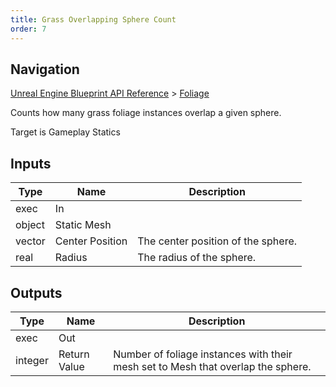 ```yaml
---
title: Grass Overlapping Sphere Count
order: 7
---
```

## Navigation

[Unreal Engine Blueprint API Reference](https://dev.epicgames.com/documentation/en-us/unreal-engine/BlueprintAPI) > [Foliage](https://dev.epicgames.com/documentation/en-us/unreal-engine/BlueprintAPI/Foliage)

Counts how many grass foliage instances overlap a given sphere.

Target is Gameplay Statics

## Inputs

| Type | Name | Description |
| --- | --- | --- |
| exec | In |  |
| object | Static Mesh |  |
| vector | Center Position | The center position of the sphere. |
| real | Radius | The radius of the sphere. |

## Outputs

| Type | Name | Description |
| --- | --- | --- |
| exec | Out |  |
| integer | Return Value | Number of foliage instances with their mesh set to Mesh that overlap the sphere. |
